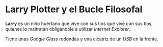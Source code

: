 # Larry Plotter y el Bucle Filosofal

**Larry** es un niño huérfano que vive con sus tios que vive con sus tíos, quienes lo maltratan obligándole a utilizar *Internet Explorer*.

Tiene unas *Google Glass* redondas y una cicatriz de un *USB* en la frente.
